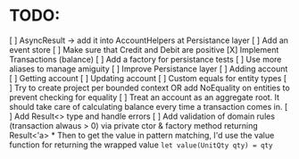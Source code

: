 # TODO:
[ ] AsyncResult -> add it into AccountHelpers at Persistance layer
[ ] Add an event store
[ ] Make sure that Credit and Debit are positive
[X] Implement Transactions (balance)
[ ] Add a factory for persistance tests
[ ] Use more aliases to manage amiguity
[ ] Improve Persistance layer
    [ ] Adding account
    [ ] Getting account
    [ ] Updating account
[ ] Custom equals for entity types
[ ] Try to create project per bounded context OR add NoEquality on entities to prevent checking for equality
[ ] Treat an account as an aggregate root. It should take care of calculating balance every time a transaction comes in.
[ ] Add Result<> type and handle errors
[ ] Add validation of domain rules (transaction alwaus > 0) via private ctor & factory method returning Result<'a>
    * Then to get the value in pattern matching, I'd use the value function for returning the wrapped value `let value(UnitQty qty) = qty`